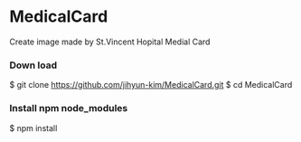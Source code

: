 # MedicalCard
Create image made by St.Vincent Hopital Medial Card 

### Down load
$ git clone https://github.com/jihyun-kim/MedicalCard.git
$ cd MedicalCard

### Install npm node_modules
$ npm install

